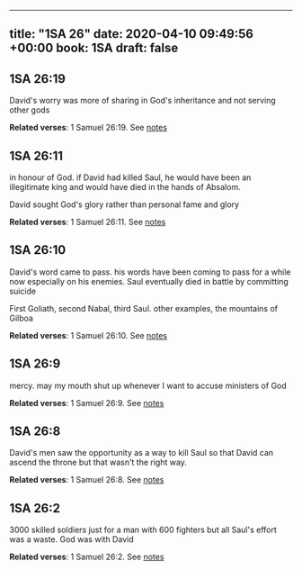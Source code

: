 
---
title: "1SA 26"
date: 2020-04-10 09:49:56 +00:00
book: 1SA
draft: false
---

## 1SA 26:19

David's worry was more of sharing in God's inheritance and not serving other gods

**Related verses**: 1 Samuel 26:19. See [notes](https://my.bible.com/notes/3404568538630578876)


## 1SA 26:11

in honour of God. if David had killed Saul, he would have been an illegitimate king and would have died in the hands of Absalom.

David sought God's glory rather than personal fame and glory

**Related verses**: 1 Samuel 26:11. See [notes](https://my.bible.com/notes/3404566292740170396)


## 1SA 26:10

David's word came to pass. his words have been coming to pass for a while now especially on his enemies. Saul eventually died in battle by committing suicide

First Goliath, second Nabal, third Saul. other examples, the mountains of Gilboa

**Related verses**: 1 Samuel 26:10. See [notes](https://my.bible.com/notes/3404563228222284404)


## 1SA 26:9

mercy. may my mouth shut up whenever I want to accuse ministers of God

**Related verses**: 1 Samuel 26:9. See [notes](https://my.bible.com/notes/3404562178522210927)


## 1SA 26:8

David's men saw the opportunity as a way to kill Saul so that David can ascend the throne but that wasn't the right way.

**Related verses**: 1 Samuel 26:8. See [notes](https://my.bible.com/notes/3404561178423976551)


## 1SA 26:2

3000 skilled soldiers just for a man with 600 fighters but all Saul's effort was a waste. God was with David

**Related verses**: 1 Samuel 26:2. See [notes](https://my.bible.com/notes/3404558392139440708)

